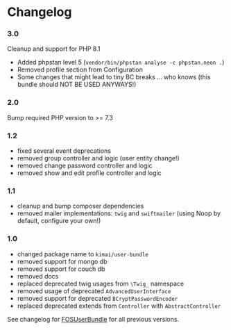 Changelog
=========

### 3.0

Cleanup and support for PHP 8.1

- Added phpstan level 5 (`vendor/bin/phpstan analyse -c phpstan.neon .`)
- Removed profile section from Configuration 
- Some changes that might lead to tiny BC breaks ... who knows (this bundle should NOT BE USED ANYWAYS!) 

### 2.0

Bump required PHP version to >= 7.3

### 1.2

- fixed several event deprecations
- removed group controller and logic (user entity change!)
- removed change password controller and logic
- removed show and edit profile controller and logic

### 1.1

- cleanup and bump composer dependencies
- removed mailer implementations: `twig` and `swiftmailer` (using Noop by default, configure your own!)

### 1.0

- changed package name to `kimai/user-bundle`
- removed support for mongo db
- removed support for couch db
- removed docs
- replaced deprecated twig usages from `\Twig_` namespace
- removed usage of deprecated `AdvancedUserInterface`
- removed support for deprecated `BCryptPasswordEncoder`
- replaced deprecated extends from `Controller` with `AbstractController`

See changelog for [FOSUserBundle](https://github.com/FriendsOfSymfony/FOSUserBundle/blob/master/Changelog.md) for all previous versions.
